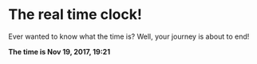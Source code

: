 # The real time clock!

Ever wanted to know what the time is? Well, your journey is about to end!

**The time is Nov 19, 2017, 19:21**